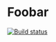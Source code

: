 # Foobar
[![Build status](https://ci.appveyor.com/api/projects/status/977d21v35bs2b6li?svg=true)](https://ci.appveyor.com/project/fedjabosnic/foobar)